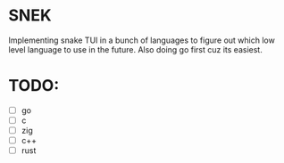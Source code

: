 # SNEK
Implementing snake TUI in a bunch of languages to figure out which low level language to use in the future. Also doing go first cuz its easiest.

# TODO:
- [ ] go
- [ ] c
- [ ] zig
- [ ] c++
- [ ] rust
